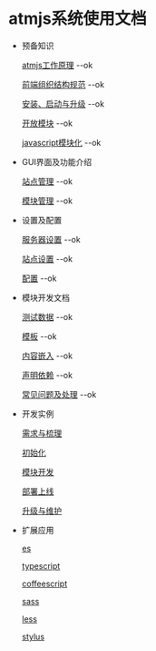 # atmjs系统使用文档

* 预备知识

    [atmjs工作原理](./doc/ready/工作原理.md) --ok

    [前端组织结构规范](./doc/ready/组织结构.md) --ok

    [安装、启动与升级](./doc/ready/安装与启动.md) --ok

    [开放模块](./doc/ready/基础模块.md) --ok

    [javascript模块化](./doc/ready/js模块化.md) --ok

* GUI界面及功能介绍

    [站点管理](./doc/gui/站点管理.md) --ok

    [模块管理](./doc/gui/模块管理.md) --ok

* 设置及配置

    [服务器设置](./doc/control/服务器设置.md) --ok

    [站点设置](./doc/control/站点设置.md) --ok

    [配置](./doc/control/配置.md) --ok

* 模块开发文档

    [测试数据](./doc/module/测试数据.md) --ok

    [模板](./doc/module/模板.md) --ok

    [内容嵌入](./doc/module/内容嵌入.md) --ok

    [声明依赖](./doc/module/声明依赖.md) --ok

    [常见问题及处理](./doc/module/问题处理.md) --ok

* 开发实例

    [需求与梳理](./doc/demo/需求与梳理.md)

    [初始化](./doc/demo/初始化.md)

    [模块开发](./doc/demo/模块开发.md)

    [部署上线](./doc/demo/部署上线.md)

    [升级与维护](./doc/demo/升级与维护.md)

* 扩展应用

    [es](./doc/extend/es.md)

    [typescript](./doc/extend/typescript.md)

    [coffeescript](./doc/extend/coffee.md)

    [sass](./doc/extend/sass.md)

    [less](./doc/extend/less.md)

    [stylus](./doc/extend/stylus.md)



